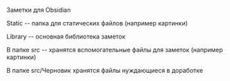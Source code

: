 
Заметки для Obsidian

Static -- папка для статических файлов (например картинки)

Library -- основная библиотека заметок


В папке src -- хранятся вспомогательные файлы для заметок (например картинки)

В папке src/Черновик хранятся файлы нуждающиеся в доработке